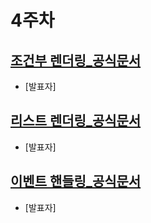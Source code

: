 4주차
======================
[조건부 렌더링_공식문서](https://kr.vuejs.org/v2/guide/conditional.html)
-----------------------
- [발표자]

[리스트 렌더링_공식문서](https://kr.vuejs.org/v2/guide/list.html)
-----------------------
- [발표자]

[이벤트 핸들링_공식문서](https://kr.vuejs.org/v2/guide/events.html)
-----------------------
- [발표자]
